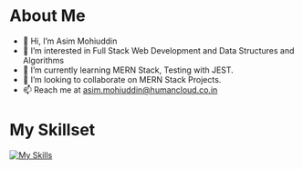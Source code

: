 # About Me
- 👋 Hi, I’m Asim Mohiuddin
- 👀 I’m interested in Full Stack Web Development and Data Structures and Algorithms
- 🌱 I’m currently learning MERN Stack, Testing with JEST.
- 💞️ I’m looking to collaborate on MERN Stack Projects.
- 📫 Reach me at asim.mohiuddin@humancloud.co.in

# My Skillset
[![My Skills](https://skillicons.dev/icons?i=js,ts,jquery,html,css,bootstrap,react,redux,nodejs,express,mongodb,discordjs,bots,jest,docker,linux,java,py)](https://skillicons.dev)
<!---
MoAsimMohiuddin-HC/MoAsimMohiuddin-HC is a ✨ special ✨ repository because its `README.md` (this file) appears on your GitHub profile.
You can click the Preview link to take a look at your changes.
--->
